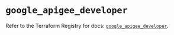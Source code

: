 # `google_apigee_developer`

Refer to the Terraform Registry for docs: [`google_apigee_developer`](https://registry.terraform.io/providers/hashicorp/google/6.22.0/docs/resources/apigee_developer).
